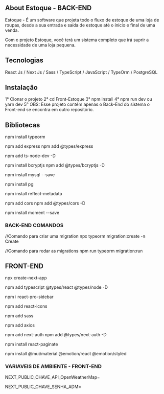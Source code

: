## About Estoque - BACK-END

Estoque - É um software que projeta todo o fluxo de estoque de uma loja de roupas, 
desde a sua entrada e saída de estoque até o ínicio e final de uma venda.

Com o projeto Estoque, você terá um sistema completo que irá suprir a necessidade
de uma loja pequena.

## Tecnologias 

React Js / Next Js / Sass / TypeScript / JavaScript / TypeOrm / PostgreSQL

## Instalação

1° Clonar o projeto
2° cd Front-Estoque
3° npm install 
4° npm run dev ou yarn dev 
5° OBS: Esse projeto contém apenas o Back-End do sistema
   o Front-end se encontra em outro repositório. 

## Bibliotecas

npm install typeorm

npm add express
npm add @types/express

npm add ts-node-dev -D

npm install bcryptjs
npm add @types/bcryptjs -D

npm install mysql --save

npm install pg

npm install reflect-metadata

npm add cors
npm add @types/cors -D

npm install moment --save

### BACK-END COMANDOS

//Comando para criar uma migration
npx typeorm migration:create -n Create<nome da migration>

//Comando para rodar as migrations
npm run typeorm migration:run

## FRONT-END

npx create-next-app <nome projeto>

npm add typescript @types/react @types/node -D

npm i react-pro-sidebar

npm add react-icons

npm add sass

npm add axios

npm add next-auth
npm add @types/next-auth -D

npm install react-paginate

npm install @mui/material @emotion/react @emotion/styled

### VARIAVEIS DE AMBIENTE - FRONT-END

NEXT_PUBLIC_CHAVE_API_OpenWeatherMap=<Sua chave>

NEXT_PUBLIC_CHAVE_SENHA_ADM=<Sua chave>

